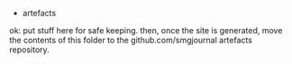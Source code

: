 - artefacts

ok: put stuff here for safe keeping. then, once the site is generated, move the contents of this folder to the github.com/smgjournal artefacts repository.
